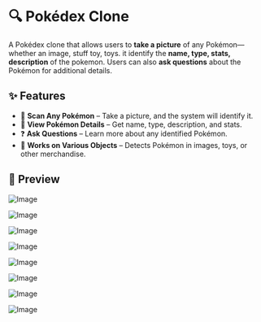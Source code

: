 # 🔍 Pokédex Clone

A Pokédex clone that allows users to **take a picture** of any Pokémon—whether an image, stuff toy, toys. it identify the **name, type, stats, description** of the pokemon. Users can also **ask questions** about the Pokémon for additional details.  

## ✨ Features  

- 📸 **Scan Any Pokémon** – Take a picture, and the system will identify it.  
- 📜 **View Pokémon Details** – Get name, type, description, and stats.  
- ❓ **Ask Questions** – Learn more about any identified Pokémon.  
- 🧠 **Works on Various Objects** – Detects Pokémon in images, toys, or other merchandise.  

## 📸 Preview  

![Image](https://github.com/user-attachments/assets/54a621c8-ad13-443f-b959-0ae9d0ae9d67)

![Image](https://github.com/user-attachments/assets/c2e0af45-3c13-48a5-965f-b88f91f0a98c)

![Image](https://github.com/user-attachments/assets/9770e2bb-c698-4968-b81a-9eca15bef834)

![Image](https://github.com/user-attachments/assets/cd180587-e867-4e99-97fc-9906d1eabdb6)

![Image](https://github.com/user-attachments/assets/27475c21-e469-4519-a398-36b11be63f27)

![Image](https://github.com/user-attachments/assets/45cbd69d-e68f-47cc-8766-5edb94b237d4)

![Image](https://github.com/user-attachments/assets/41c525fd-323d-4323-8569-a9845f51d7fd)

![Image](https://github.com/user-attachments/assets/8961fa42-0ca7-45dc-8351-528590869616) 

